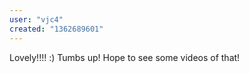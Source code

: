 ```yaml
---
user: "vjc4"
created: "1362689601"
---
```


Lovely!!!! :) Tumbs up!  Hope to see some videos of that!
